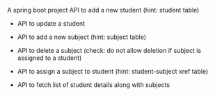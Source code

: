 A spring boot project
 API to add a new student (hint: student table)
- API to update a student
- API to add a new subject (hint: subject table)
- API to delete a subject (check: do not allow deletion if subject is assigned to a student)
- API to assign a subject to student (hint: student-subject xref table)

- API to fetch list of student details along with subjects
